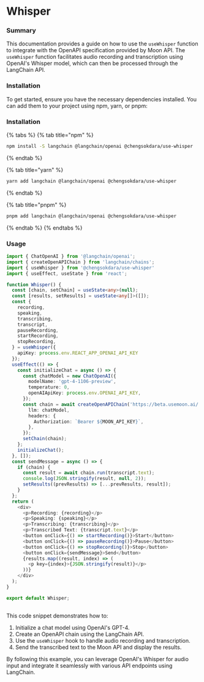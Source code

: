 # Whisper

### Summary

This documentation provides a guide on how to use the `useWhisper` function to integrate with the OpenAPI specification provided by Moon API. The `useWhisper` function facilitates audio recording and transcription using OpenAI's Whisper model, which can then be processed through the LangChain API.

### Installation

To get started, ensure you have the necessary dependencies installed. You can add them to your project using npm, yarn, or pnpm:

### Installation

{% tabs %}
{% tab title="npm" %}
```bash
npm install -S langchain @langchain/openai @chengsokdara/use-whisper
```
{% endtab %}

{% tab title="yarn" %}
```bash
yarn add langchain @langchain/openai @chengsokdara/use-whisper
```
{% endtab %}

{% tab title="pnpm" %}
```bash
pnpm add langchain @langchain/openai @chengsokdara/use-whisper
```
{% endtab %}
{% endtabs %}

### Usage

```typescript
import { ChatOpenAI } from '@langchain/openai';
import { createOpenAPIChain } from 'langchain/chains';
import { useWhisper } from '@chengsokdara/use-whisper'
import { useEffect, useState } from 'react';

function Whisper() {
  const [chain, setChain] = useState<any>(null);
  const [results, setResults] = useState<any[]>([]);
  const {
    recording,
    speaking,
    transcribing,
    transcript,
    pauseRecording,
    startRecording,
    stopRecording,
  } = useWhisper({
    apiKey: process.env.REACT_APP_OPENAI_API_KEY
  });
  useEffect(() => {
    const initializeChat = async () => {
      const chatModel = new ChatOpenAI({
        modelName: 'gpt-4-1106-preview',
        temperature: 0,
        openAIApiKey: process.env.OPENAI_API_KEY,
      });
      const chain = await createOpenAPIChain('https://beta.usemoon.ai/.well-known/swagger.json', {
        llm: chatModel,
        headers: {
          Authorization: `Bearer ${MOON_API_KEY}`,
        },
      });
      setChain(chain);
    };
    initializeChat();
  }, []);
  const sendMessage = async () => {
    if (chain) {
      const result = await chain.run(transcript.text);
      console.log(JSON.stringify(result, null, 2));
      setResults((prevResults) => [...prevResults, result]);
    }
  };
  return (
    <div>
      <p>Recording: {recording}</p>
      <p>Speaking: {speaking}</p>
      <p>Transcribing: {transcribing}</p>
      <p>Transcribed Text: {transcript.text}</p>
      <button onClick={() => startRecording()}>Start</button>
      <button onClick={() => pauseRecording()}>Pause</button>
      <button onClick={() => stopRecording()}>Stop</button>
      <button onClick={sendMessage}>Send</button>
      {results.map((result, index) => (
        <p key={index}>{JSON.stringify(result)}</p>
      ))}
    </div>
  );
}

export default Whisper;
 
```

This code snippet demonstrates how to:

1. Initialize a chat model using OpenAI's GPT-4.
2. Create an OpenAPI chain using the LangChain API.
3. Use the `useWhisper` hook to handle audio recording and transcription.
4. Send the transcribed text to the Moon API and display the results.

By following this example, you can leverage OpenAI's Whisper for audio input and integrate it seamlessly with various API endpoints using LangChain.

